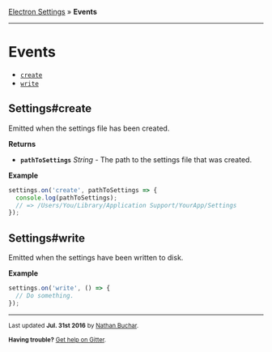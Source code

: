 [Electron Settings] » **Events**


***


Events
=======

* [`create`][event_create]
* [`write`][event_write]


Settings#create
---------------

Emitted when the settings file has been created.

**Returns**

* **`pathToSettings`** *String* - The path to the settings file that was created.

**Example**

```js
settings.on('create', pathToSettings => {
  console.log(pathToSettings);
  // => /Users/You/Library/Application Support/YourApp/Settings
});
```


Settings#write
--------------

Emitted when the settings have been written to disk.

**Example**

```js
settings.on('write', () => {
  // Do something.
});
```


***
<small>Last updated **Jul. 31st 2016** by [Nathan Buchar].</small>

<small>**Having trouble?** [Get help on Gitter](https://gitter.im/nathanbuchar/electron-settings).</small>






[Electron Settings]: ../../

[Nathan Buchar]: (mailto:hello@nathanbuchar.com)

[event_create]: #create
[event_write]: #write
